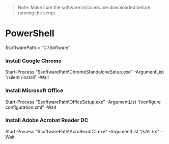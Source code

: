 
> Note: Make sure the software installers are downloaded before running the script
# PowerShell

$softwarePath = “C:\Software”

### Install Google Chrome

Start-Process “$softwarePath\ChromeStandaloneSetup.exe” -ArgumentList “/silent /install” -Wait 

### Install Microsoft Office

Start-Process “$softwarePath\OfficeSetup.exe” -ArgumentList “/configure configuration.xml” -Wait 

### Install Adobe Acrobat Reader DC

Start-Process “$softwarePath\AcroReadDC.exe” -ArgumentList “/sAll /rs” -Wait